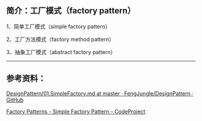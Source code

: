 ## 简介：工厂模式（factory pattern）

1、简单工厂模式（simple factory pattern）

2、工厂方法模式（factory method pattern）

3、抽象工厂模式（abstract factory pattern）

----

## 参考资料：

[DesignPattern/01.SimpleFactory.md at master · FengJungle/DesignPattern · GitHub](https://github.com/FengJungle/DesignPattern/blob/master/01.SimpleFactory/01.SimpleFactory.md)

[Factory Patterns - Simple Factory Pattern - CodeProject](https://www.codeproject.com/Articles/1131770/Factory-Patterns-Simple-Factory-Pattern)

